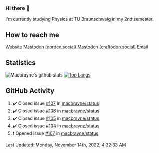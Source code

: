 ### Hi there 👋
I'm currently studying Physics at TU Braunschweig in my 2nd semester.

## How to reach me
[Website](https://florentin-schleuss.de)
<a rel="me" href="https://norden.social/@florentin">Mastodon (norden.social)</a>
<a rel="me" href="https://craftodon.social/@frodolon">Mastodon (craftodon.social)</a>
[Email](mailto:hello@macbrayne.de)

## Statistics
![Macbrayne's github stats](https://github-readme-stats.vercel.app/api?username=macbrayne&count_private=true&show_icons=true&hide_rank=true&custom_title=macbrayne's%20GitHub%20Stats)
[![Top Langs](https://github-readme-stats.vercel.app/api/top-langs/?username=macbrayne&exclude_repo=liftron&layout=compact)](https://github.com/anuraghazra/github-readme-stats)
## GitHub Activity

<!--RECENT_ACTIVITY:start-->
1. ✔️ Closed issue [#107](https://github.com/macbrayne/status/issues/107) in [macbrayne/status](https://github.com/macbrayne/status)
2. ✔️ Closed issue [#106](https://github.com/macbrayne/status/issues/106) in [macbrayne/status](https://github.com/macbrayne/status)
3. ✔️ Closed issue [#105](https://github.com/macbrayne/status/issues/105) in [macbrayne/status](https://github.com/macbrayne/status)
4. ✔️ Closed issue [#104](https://github.com/macbrayne/status/issues/104) in [macbrayne/status](https://github.com/macbrayne/status)
5. ❗️ Opened issue [#107](https://github.com/macbrayne/status/issues/107) in [macbrayne/status](https://github.com/macbrayne/status)
<!--RECENT_ACTIVITY:end-->

<!--RECENT_ACTIVITY:last_update-->
Last Updated: Monday, November 14th, 2022, 4:32:33 AM
<!--RECENT_ACTIVITY:last_update_end-->


<!--
**macbrayne/macbrayne** is a ✨ _special_ ✨ repository because its `README.md` (this file) appears on your GitHub profile.

Here are some ideas to get you started:

- 🔭 I’m currently working on ...
- 🌱 I’m currently learning ...
- 👯 I’m looking to collaborate on ...
- 🤔 I’m looking for help with ...
- 💬 Ask me about ...
- 📫 How to reach me: ...
- 😄 Pronouns: ...
- ⚡ Fun fact: ...
-->
